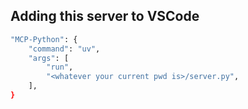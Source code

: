 
## Adding this server to VSCode
```bash
"MCP-Python": {
    "command": "uv",
    "args": [
        "run",
        "<whatever your current pwd is>/server.py",
    ],
}
```
